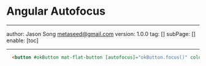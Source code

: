 # Angular Autofocus
---
author: Jason Song <metaseed@gmail.com>
version: 1.0.0
tag: []
subPage: []
enable: [toc]

---

```html
  <button #okButton mat-flat-button [autofocus]="okButton.focus()" color="primary" (click)="onOk($event)">OK</button>
```